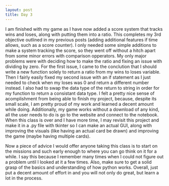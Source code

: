 ```yaml
---
layout: post
title: Day 3
---
```


I am finished with my game as I have now added a score system that tracks wins and loses, along with putting them into a ratio. This completes my 3rd objective outlined in my previous posts (adding additional features if time allows, such as a score counter). I only needed some simple additions to make a system tracking the score, so they went off without a hitch apart from some minor errors with comparison opperators. My only major problems were with deciding how to make the ratio and fixing an issue with dividing by zero. For the first issue, I came to the conclution that I should write a new function solely to return a ratio from my wins to loses variable. Then I fairly easily fixed my second issue with an if statement as I just needed to check when my loses was 0 and return a different number instead. I also had to swap the data type of the return to string in order for my function to return a consistant data type. I felt a pretty nice sense of acomplishment from being able to finish my project, because, despite its small scale, I am pretty proud of my work and learned a decent amount while doing. Additionally, my game works without a download of any kind, all the user needs to do is go to the website and connect to the notebook. When this class is over and I have more time, I may revisit this project and make it in a .py file with tkinter so I can make an actual GUI, along with improving the visuals (like having an actual card be drawn) and improving the game (maybe having multiple cards).

Now a piece of advice I would offer anyone taking this class is to start on the missions and such early enough to where you can go think on it for a while. I say this because I remember many times when I could not figure out a problem until I looked at it a few times. Also, make sure to get a solid grasp of the basics and understanding of how python works. Overall, just put a decent amount of effort in and you will not only do great, but learn a lot in the process.
